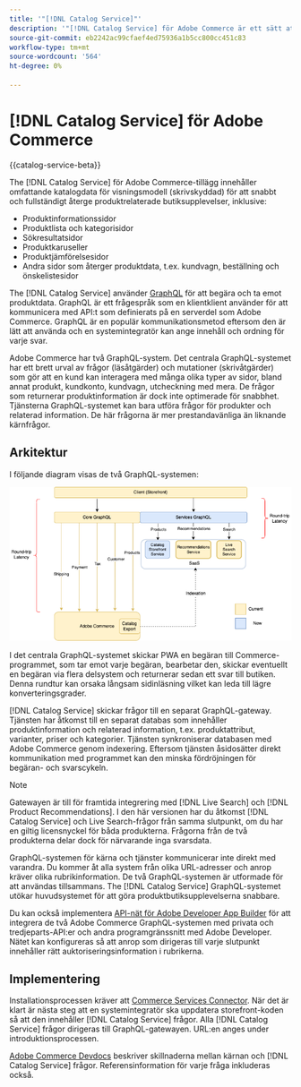 ```yaml
---
title: '"[!DNL Catalog Service]"'
description: '"[!DNL Catalog Service] för Adobe Commerce är ett sätt att hämta innehåll från produktvisningssidor och produktlistsidor mycket snabbare än med Adobe Commerce GraphQL-frågor."'
source-git-commit: eb2242ac99cfaef4ed75936a1b5cc800cc451c83
workflow-type: tm+mt
source-wordcount: '564'
ht-degree: 0%

---
```



# [!DNL Catalog Service] för Adobe Commerce

{{catalog-service-beta}}

The [!DNL Catalog Service] för Adobe Commerce-tillägg innehåller omfattande katalogdata för visningsmodell (skrivskyddad) för att snabbt och fullständigt återge produktrelaterade butiksupplevelser, inklusive:

* Produktinformationssidor
* Produktlista och kategorisidor
* Sökresultatsidor
* Produktkaruseller
* Produktjämförelsesidor
* Andra sidor som återger produktdata, t.ex. kundvagn, beställning och önskelistesidor

The [!DNL Catalog Service] använder [GraphQL](https://graphql.org/) för att begära och ta emot produktdata. GraphQL är ett frågespråk som en klientklient använder för att kommunicera med API:t som definierats på en serverdel som Adobe Commerce. GraphQL är en populär kommunikationsmetod eftersom den är lätt att använda och en systemintegratör kan ange innehåll och ordning för varje svar.

Adobe Commerce har två GraphQL-system. Det centrala GraphQL-systemet har ett brett urval av frågor (läsåtgärder) och mutationer (skrivåtgärder) som gör att en kund kan interagera med många olika typer av sidor, bland annat produkt, kundkonto, kundvagn, utcheckning med mera. De frågor som returnerar produktinformation är dock inte optimerade för snabbhet. Tjänsterna GraphQL-systemet kan bara utföra frågor för produkter och relaterad information. De här frågorna är mer prestandavänliga än liknande kärnfrågor.

## Arkitektur

I följande diagram visas de två GraphQL-systemen:

![Katalogarkitektur - diagram](assets/catalog-service-architecture.png)

I det centrala GraphQL-systemet skickar PWA en begäran till Commerce-programmet, som tar emot varje begäran, bearbetar den, skickar eventuellt en begäran via flera delsystem och returnerar sedan ett svar till butiken. Denna rundtur kan orsaka långsam sidinläsning vilket kan leda till lägre konverteringsgrader.

[!DNL Catalog Service] skickar frågor till en separat GraphQL-gateway. Tjänsten har åtkomst till en separat databas som innehåller produktinformation och relaterad information, t.ex. produktattribut, varianter, priser och kategorier. Tjänsten synkroniserar databasen med Adobe Commerce genom indexering.
Eftersom tjänsten åsidosätter direkt kommunikation med programmet kan den minska fördröjningen för begäran- och svarscykeln.

>[!NOTE]
>
>Gatewayen är till för framtida integrering med [!DNL Live Search] och [!DNL Product Recommendations]. I den här versionen har du åtkomst [!DNL Catalog Service] och Live Search-frågor från samma slutpunkt, om du har en giltig licensnyckel för båda produkterna. Frågorna från de två produkterna delar dock för närvarande inga svarsdata.

GraphQL-systemen för kärna och tjänster kommunicerar inte direkt med varandra. Du kommer åt alla system från olika URL-adresser och anrop kräver olika rubrikinformation. De två GraphQL-systemen är utformade för att användas tillsammans. The [!DNL Catalog Service] GraphQL-systemet utökar huvudsystemet för att göra produktbutiksupplevelserna snabbare.

Du kan också implementera [API-nät för Adobe Developer App Builder](https://developer.adobe.com/graphql-mesh-gateway/) för att integrera de två Adobe Commerce GraphQL-systemen med privata och tredjeparts-API:er och andra programgränssnitt med Adobe Developer. Nätet kan konfigureras så att anrop som dirigeras till varje slutpunkt innehåller rätt auktoriseringsinformation i rubrikerna.

## Implementering

Installationsprocessen kräver att [Commerce Services Connector](../landing/saas.md). När det är klart är nästa steg att en systemintegratör ska uppdatera storefront-koden så att den innehåller [!DNL Catalog Service] frågor. Alla [!DNL Catalog Service] frågor dirigeras till GraphQL-gatewayen. URL:en anges under introduktionsprocessen.

[Adobe Commerce Devdocs](https://devdocs.magento.com/catalog-service/index.html) beskriver skillnaderna mellan kärnan och [!DNL Catalog Service] frågor. Referensinformation för varje fråga inkluderas också.
